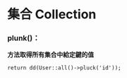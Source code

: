 # 集合 Collection

### plunk\(\)：

**方法取得所有集合中給定鍵的值**

```
return dd(User::all()->pluck('id'));
```



